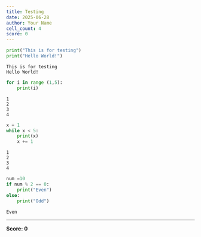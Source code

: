 ```yaml
---
title: Testing
date: 2025-06-28
author: Your Name
cell_count: 4
score: 0
---
```


```python
print("This is for testing")
print("Hello World!")
```

    This is for testing
    Hello World!



```python
for i in range (1,5):
    print(i)
```

    1
    2
    3
    4



```python
x = 1
while x < 5:
    print(x)
    x += 1
```

    1
    2
    3
    4



```python
num =10
if num % 2 == 0:
    print("Even")
else:
    print("Odd")
```

    Even



---
**Score: 0**